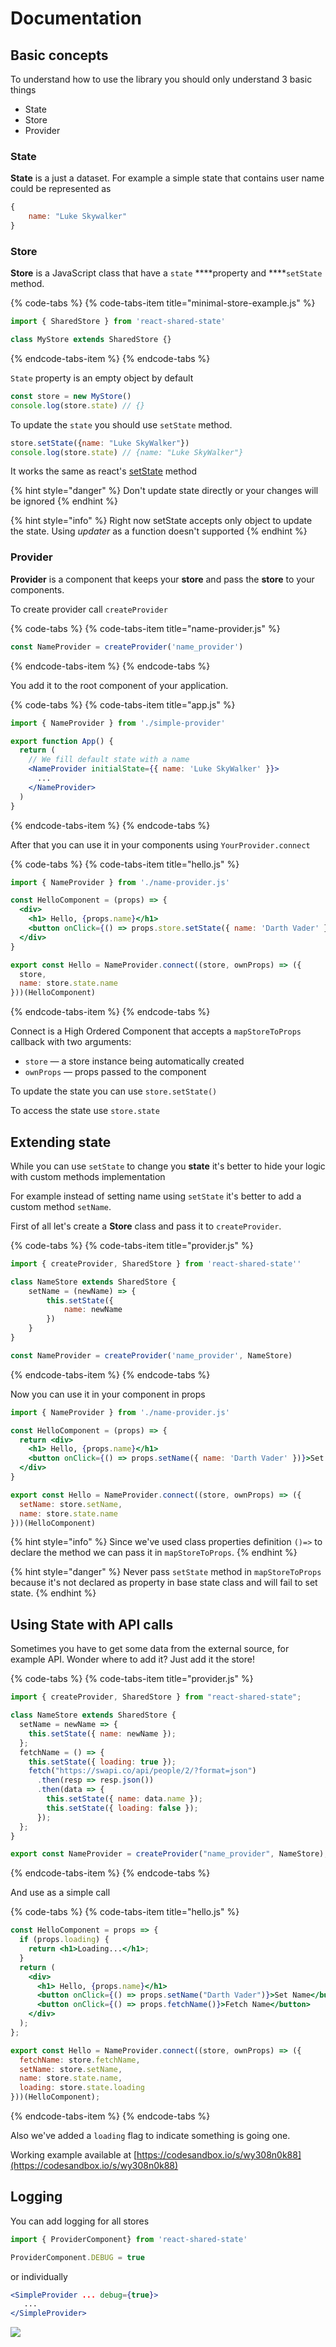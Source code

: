 # Documentation

## Basic concepts

To understand how to use the library you should only understand 3 basic things

* State 
* Store
* Provider

### State

**State** is a just a dataset. For example a simple state that contains user name could be represented as

```javascript
{
    name: "Luke Skywalker"
}
```

### **Store**

**Store** is a JavaScript class that have a `state` ****property and ****`setState` method.

{% code-tabs %}
{% code-tabs-item title="minimal-store-example.js" %}
```jsx
import { SharedStore } from 'react-shared-state'

class MyStore extends SharedStore {}
```
{% endcode-tabs-item %}
{% endcode-tabs %}

`State` property is an empty object by default

```javascript
const store = new MyStore()
console.log(store.state) // {}
```

To update the `state` you should use `setState` method.

```javascript
store.setState({name: "Luke SkyWalker"})
console.log(store.state) // {name: "Luke SkyWalker"}
```

It works the same as react's [setState](https://reactjs.org/docs/react-component.html#setstate) method

{% hint style="danger" %}
Don't update state directly or your changes will be ignored
{% endhint %}

{% hint style="info" %}
Right now setState accepts only object to update the state. Using _updater_ as a function doesn't supported
{% endhint %}

### Provider

**Provider** is a component that keeps your **store** and pass the **store** to your components.

To create provider call `createProvider` 

{% code-tabs %}
{% code-tabs-item title="name-provider.js" %}
```jsx
const NameProvider = createProvider('name_provider')
```
{% endcode-tabs-item %}
{% endcode-tabs %}

You add it to the root component of your application. 

{% code-tabs %}
{% code-tabs-item title="app.js" %}
```jsx
import { NameProvider } from './simple-provider'

export function App() {
  return (
    // We fill default state with a name
    <NameProvider initialState={{ name: 'Luke SkyWalker' }}> 
      ...
    </NameProvider>
  )
}
```
{% endcode-tabs-item %}
{% endcode-tabs %}

After that you can use it in your components using `YourProvider.connect`

{% code-tabs %}
{% code-tabs-item title="hello.js" %}
```jsx
import { NameProvider } from './name-provider.js'

const HelloComponent = (props) => {
  <div>
    <h1> Hello, {props.name}</h1>
    <button onClick={() => props.store.setState({ name: 'Darth Vader' })}>Set Name</button>
  </div>
}

export const Hello = NameProvider.connect((store, ownProps) => ({
  store,
  name: store.state.name
}))(HelloComponent) 

```
{% endcode-tabs-item %}
{% endcode-tabs %}

Connect is a High Ordered Component that accepts a `mapStoreToProps` callback with two arguments:

* `store` — a store instance being automatically created
* `ownProps` — props passed to the component

To update the state you can use `store.setState()`

To access the state use `store.state`

## Extending state

While you can use `setState` to change you **state** it's better to hide your logic with custom methods implementation

For example instead of setting name using `setState` it's better to add a custom method `setName`.

First of all let's create a **Store** class and pass it to `createProvider`.

{% code-tabs %}
{% code-tabs-item title="provider.js" %}
```jsx
import { createProvider, SharedStore } from 'react-shared-state''

class NameStore extends SharedStore {
    setName = (newName) => {
        this.setState({
            name: newName
        })
    }
}

const NameProvider = createProvider('name_provider', NameStore)
```
{% endcode-tabs-item %}
{% endcode-tabs %}

Now you can use it in your component in props

```jsx
import { NameProvider } from './name-provider.js'

const HelloComponent = (props) => {
  return <div>
    <h1> Hello, {props.name}</h1>
    <button onClick={() => props.setName({ name: 'Darth Vader' })}>Set Name</button>
  </div>
}

export const Hello = NameProvider.connect((store, ownProps) => ({
  setName: store.setName,
  name: store.state.name
}))(HelloComponent) 
```

{% hint style="info" %}
Since we've used class properties definition `()=>` to declare the method we can pass it in `mapStoreToProps`.
{% endhint %}

{% hint style="danger" %}
Never pass `setState` method in `mapStoreToProps` because it's not declared as property in base state class and will fail to set state.
{% endhint %}

## Using State with API calls

Sometimes you have to get some data from the external source, for example API. Wonder where to add it? Just add it the store!

{% code-tabs %}
{% code-tabs-item title="provider.js" %}
```jsx
import { createProvider, SharedStore } from "react-shared-state";

class NameStore extends SharedStore {
  setName = newName => {
    this.setState({ name: newName });
  };
  fetchName = () => {
    this.setState({ loading: true });
    fetch("https://swapi.co/api/people/2/?format=json")
      .then(resp => resp.json())
      .then(data => {
        this.setState({ name: data.name });
        this.setState({ loading: false });
      });
  };
}

export const NameProvider = createProvider("name_provider", NameStore);

```
{% endcode-tabs-item %}
{% endcode-tabs %}

And use as a simple call

{% code-tabs %}
{% code-tabs-item title="hello.js" %}
```jsx
const HelloComponent = props => {
  if (props.loading) {
    return <h1>Loading...</h1>;
  }
  return (
    <div>
      <h1> Hello, {props.name}</h1>
      <button onClick={() => props.setName("Darth Vader")}>Set Name</button>
      <button onClick={() => props.fetchName()}>Fetch Name</button>
    </div>
  );
};

export const Hello = NameProvider.connect((store, ownProps) => ({
  fetchName: store.fetchName,
  setName: store.setName,
  name: store.state.name,
  loading: store.state.loading
}))(HelloComponent);

```
{% endcode-tabs-item %}
{% endcode-tabs %}

Also we've added a `loading` flag to indicate something is going one.

Working example available at [https://codesandbox.io/s/wy308n0k88](https://codesandbox.io/s/wy308n0k88)

## Logging

You can add logging for all stores

```javascript
import { ProviderComponent} from 'react-shared-state'

ProviderComponent.DEBUG = true
```

 or individually

```jsx
<SimpleProvider ... debug={true}>
   ...
</SimpleProvider>
```

![](.gitbook/assets/30979245-d2b6d146-a485-11e7-81a8-da0982c027b8.png)



